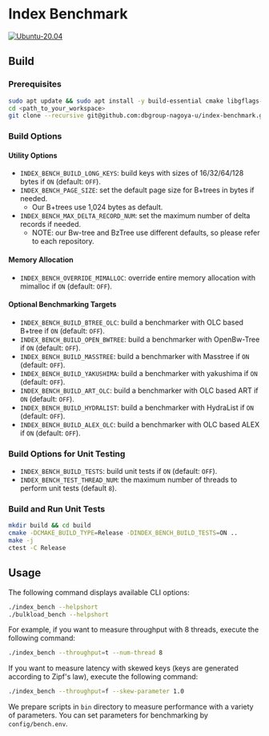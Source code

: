 # Index Benchmark

[![Ubuntu-20.04](https://github.com/dbgroup-nagoya-u/index-benchmark/actions/workflows/unit_tests.yaml/badge.svg)](https://github.com/dbgroup-nagoya-u/index-benchmark/actions/workflows/unit_tests.yaml)

## Build

### Prerequisites

```bash
sudo apt update && sudo apt install -y build-essential cmake libgflags-dev libtbb-dev
cd <path_to_your_workspace>
git clone --recursive git@github.com:dbgroup-nagoya-u/index-benchmark.git
```

### Build Options

#### Utility Options

- `INDEX_BENCH_BUILD_LONG_KEYS`: build keys with sizes of 16/32/64/128 bytes if `ON` (default: `OFF`).
- `INDEX_BENCH_PAGE_SIZE`: set the default page size for B+trees in bytes if needed.
    - Our B+trees use 1,024 bytes as default.
- `INDEX_BENCH_MAX_DELTA_RECORD_NUM`: set the maximum number of delta records if needed.
    - NOTE: our Bw-tree and BzTree use different defaults, so please refer to each repository.

#### Memory Allocation

- `INDEX_BENCH_OVERRIDE_MIMALLOC`: override entire memory allocation with mimalloc if `ON` (default: `OFF`).

#### Optional Benchmarking Targets

- `INDEX_BENCH_BUILD_BTREE_OLC`: build a benchmarker with OLC based B+tree if `ON` (default: `OFF`).
- `INDEX_BENCH_BUILD_OPEN_BWTREE`: build a benchmarker with OpenBw-Tree if `ON` (default: `OFF`).
- `INDEX_BENCH_BUILD_MASSTREE`: build a benchmarker with Masstree if `ON` (default: `OFF`).
- `INDEX_BENCH_BUILD_YAKUSHIMA`: build a benchmarker with yakushima if `ON` (default: `OFF`).
- `INDEX_BENCH_BUILD_ART_OLC`: build a benchmarker with OLC based ART if `ON` (default: `OFF`).
- `INDEX_BENCH_BUILD_HYDRALIST`: build a benchmarker with HydraList if `ON` (default: `OFF`).
- `INDEX_BENCH_BUILD_ALEX_OLC`: build a benchmarker with OLC based ALEX if `ON` (default: `OFF`).

### Build Options for Unit Testing

- `INDEX_BENCH_BUILD_TESTS`: build unit tests if `ON` (default: `OFF`).
- `INDEX_BENCH_TEST_THREAD_NUM`: the maximum number of threads to perform unit tests (default `8`).

### Build and Run Unit Tests

```bash
mkdir build && cd build
cmake -DCMAKE_BUILD_TYPE=Release -DINDEX_BENCH_BUILD_TESTS=ON ..
make -j
ctest -C Release
```

## Usage

The following command displays available CLI options:

```bash
./index_bench --helpshort
./bulkload_bench --helpshort
```

For example, if you want to measure throughput with 8 threads, execute the following command:

```bash
./index_bench --throughput=t --num-thread 8
```

If you want to measure latency with skewed keys (keys are generated according to Zipf's law), execute the following command:

```bash
./index_bench --throughput=f --skew-parameter 1.0
```

We prepare scripts in `bin` directory to measure performance with a variety of parameters. You can set parameters for benchmarking by `config/bench.env`.
